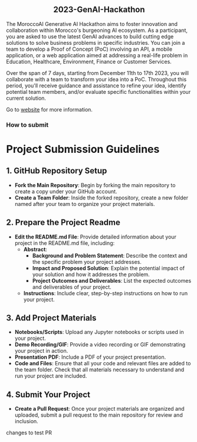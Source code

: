 <h2 align='center'> 2023-GenAI-Hackathon </h2>

The MoroccoAI Generative AI Hackathon aims to foster innovation and collaboration within Morocco's burgeoning AI ecosystem. As a participant, you are asked to use the latest GenAI advances to build cutting edge solutions to solve business problems in specific industries. You can join a team to develop a Proof of Concept (PoC) involving an API, a mobile application, or a web application aimed at addressing a real-life problem in Education, Healthcare, Environment, Finance or Customer Services.

Over the span of 7 days, starting from December 11th to 17th 2023, you will collaborate with a team to transform your idea into a PoC. Throughout this period, you'll receive guidance and assistance to refine your idea, identify potential team members, and/or evaluate specific functionalities within your current solution.

Go to [website](https://morocco.ai/events/conferences/MoroccoAI-Conference-2023/pages/hackathon.html) for more information.


### How to submit 
# Project Submission Guidelines

## 1. GitHub Repository Setup

- **Fork the Main Repository**: Begin by forking the main repository to create a copy under your GitHub account.
- **Create a Team Folder**: Inside the forked repository, create a new folder named after your team to organize your project materials.

## 2. Prepare the Project Readme

- **Edit the README.md File**: Provide detailed information about your project in the README.md file, including:
  - **Abstract**: 
    - **Background and Problem Statement**: Describe the context and the specific problem your project addresses.
    - **Impact and Proposed Solution**: Explain the potential impact of your solution and how it addresses the problem.
    - **Project Outcomes and Deliverables**: List the expected outcomes and deliverables of your project.
  - **Instructions**: Include clear, step-by-step instructions on how to run your project.

## 3. Add Project Materials

- **Notebooks/Scripts**: Upload any Jupyter notebooks or scripts used in your project.
- **Demo Recording/GIF**: Provide a video recording or GIF demonstrating your project in action.
- **Presentation PDF**: Include a PDF of your project presentation.
- **Code and Files**: Ensure that all your code and relevant files are added to the team folder. Check that all materials necessary to understand and run your project are included.

## 4. Submit Your Project

- **Create a Pull Request**: Once your project materials are organized and uploaded, submit a pull request to the main repository for review and inclusion.

changes to test PR
